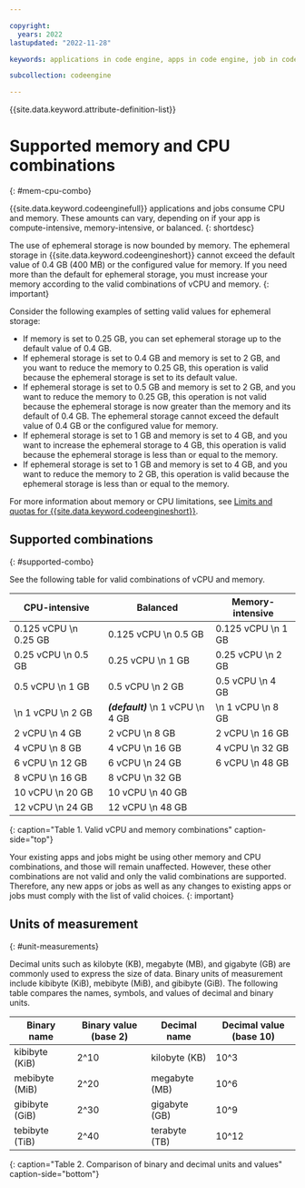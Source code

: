 ```yaml
---

copyright:
  years: 2022
lastupdated: "2022-11-28"

keywords: applications in code engine, apps in code engine, job in code engine, memory and cpu combinations, memory in code engine, cpu in code engine, memory and CPU

subcollection: codeengine

---
```


{{site.data.keyword.attribute-definition-list}}

# Supported memory and CPU combinations
{: #mem-cpu-combo}

{{site.data.keyword.codeenginefull}} applications and jobs consume CPU and memory. These amounts can vary, depending on if your app is compute-intensive, memory-intensive, or balanced.
{: shortdesc}



The use of ephemeral storage is now bounded by memory. The ephemeral storage in {{site.data.keyword.codeengineshort}} cannot exceed the default value of 0.4 GB (400 MB) or the configured value for memory. If you need more than the default for ephemeral storage, you must increase your memory according to the valid combinations of vCPU and memory.
{: important}


Consider the following examples of setting valid values for ephemeral storage:

* If memory is set to 0.25 GB, you can set ephemeral storage up to the default value of 0.4 GB.
* If ephemeral storage is set to 0.4 GB and memory is set to 2 GB, and you want to reduce the memory to 0.25 GB, this operation is valid because the ephemeral storage is set to its default value.
* If ephemeral storage is set to 0.5 GB and memory is set to 2 GB, and you want to reduce the memory to 0.25 GB, this operation is not valid because the ephemeral storage is now greater than the memory and its default of 0.4 GB. The ephemeral storage cannot exceed the default value of 0.4 GB or the configured value for memory.
* If ephemeral storage is set to 1 GB and memory is set to 4 GB, and you want to increase the ephemeral storage to 4 GB, this operation is valid because the ephemeral storage is less than or equal to the memory.
* If ephemeral storage is set to 1 GB and memory is set to 4 GB, and you want to reduce the memory to 2 GB, this operation is valid because the ephemeral storage is less than or equal to the memory.


For more information about memory or CPU limitations, see [Limits and quotas for {{site.data.keyword.codeengineshort}}](/docs/codeengine?topic=codeengine-limits).


## Supported combinations
{: #supported-combo}

See the following table for valid combinations of vCPU and memory.

| CPU-intensive  | Balanced | Memory-intensive |
|--------|--------|--------|
| 0.125 vCPU \n 0.25 GB | 0.125 vCPU \n 0.5 GB | 0.125 vCPU \n 1 GB |
| 0.25 vCPU \n 0.5 GB | 0.25 vCPU \n 1 GB | 0.25 vCPU \n 2 GB |
| 0.5 vCPU \n 1 GB | 0.5 vCPU \n 2 GB | 0.5 vCPU \n 4 GB |
|  \n 1 vCPU \n 2 GB | _**(default)**_  \n  1 vCPU \n 4 GB |  \n 1 vCPU \n 8 GB |
| 2 vCPU \n 4 GB | 2 vCPU \n 8 GB | 2 vCPU \n 16 GB |
| 4 vCPU \n 8 GB | 4 vCPU \n 16 GB | 4 vCPU \n 32 GB |
| 6 vCPU \n 12 GB | 6 vCPU \n 24 GB | 6 vCPU \n 48 GB  |
| 8 vCPU \n 16 GB | 8 vCPU \n 32 GB |  |
| 10 vCPU \n 20 GB | 10 vCPU \n 40 GB |  |
| 12 vCPU \n 24 GB | 12 vCPU \n 48 GB |  |
{: caption="Table 1. Valid vCPU and memory combinations" caption-side="top"}

Your existing apps and jobs might be using other memory and CPU combinations, and those will remain unaffected. However, these other combinations are not valid and only the valid combinations are supported. Therefore, any new apps or jobs as well as any changes to existing apps or jobs must comply with the list of valid choices. 
{: important}

## Units of measurement
{: #unit-measurements}

Decimal units such as kilobyte (KB), megabyte (MB), and gigabyte (GB) are commonly used to express the size of data. Binary units of measurement include kibibyte (KiB), mebibyte (MiB), and gibibyte (GiB). The following table compares the names, symbols, and values of decimal and binary units.

| Binary name | Binary value (base 2) | Decimal name | Decimal value (base 10) | 
| --------- | ---- | --------- | ---- |
| kibibyte (KiB) | 2^10 | kilobyte (KB) | 10^3 |
| mebibyte (MiB) | 2^20 | megabyte (MB) | 10^6 |
| gibibyte (GiB) | 2^30 | gigabyte (GB) | 10^9 |
| tebibyte (TiB) | 2^40 | terabyte (TB) | 10^12 |
{: caption="Table 2. Comparison of binary and decimal units and values" caption-side="bottom"}



